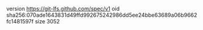 version https://git-lfs.github.com/spec/v1
oid sha256:070ade1643831d49ffd992675242986dd5ee24bbe63689a06b9662fc1481597f
size 3052
